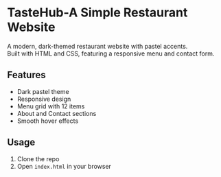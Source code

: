 # TasteHub-A Simple Restaurant Website

A modern, dark-themed restaurant website with pastel accents.  
Built with HTML and CSS, featuring a responsive menu and contact form.

## Features
- Dark pastel theme
- Responsive design
- Menu grid with 12 items
- About and Contact sections
- Smooth hover effects

## Usage
1. Clone the repo
2. Open `index.html` in your browser
